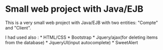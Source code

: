 # Small web project with Java/EJB

This is a very small web project with Java/EJB with two entities: "Compte" and "Client".

I had used also :
	 * HTML/CSS
	 * Bootstrap
	 * Jquery/ajax(for deleting items from the database)
	 * JqueryUI(input autocomplete)
	 * SweetAlert
	
